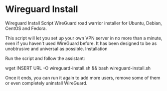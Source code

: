 # Wireguard Install
 Wireguard Install Script
WireGuard road warrior installer for Ubuntu, Debian, CentOS and Fedora.

This script will let you set up your own VPN server in no more than a minute, even if you haven't used WireGuard before. It has been designed to be as unobtrusive and universal as possible.
Installation

Run the script and follow the assistant:

wget INSERT URL -O wireguard-install.sh && bash wireguard-install.sh

Once it ends, you can run it again to add more users, remove some of them or even completely uninstall WireGuard.